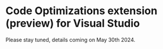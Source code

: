 # Code Optimizations extension (preview) for Visual Studio 
Please stay tuned, details coming on May 30th 2024.


